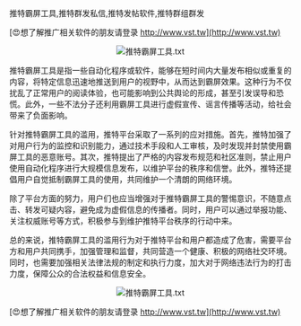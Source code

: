推特霸屏工具,推特群发私信,推特发帖软件,推特群组群发

[😍想了解推广相关软件的朋友请登录 http://www.vst.tw](http://www.vst.tw)

 <center><img src="https://vst.tw/MP4/tuiguang/png/6.png" alt="推特霸屏工具.txt"></center>

推特霸屏工具是指一些自动化程序或软件，能够在短时间内大量发布相似或重复的内容，将特定信息迅速地推送到用户的视野中，从而达到霸屏效果。这种行为不仅扰乱了正常用户的阅读体验，也可能影响到公共舆论的形成，甚至引发误导和恐慌。此外，一些不法分子还利用霸屏工具进行虚假宣传、谣言传播等活动，给社会带来了负面影响。

针对推特霸屏工具的滥用，推特平台采取了一系列的应对措施。首先，推特加强了对用户行为的监控和识别能力，通过技术手段和人工审核，及时发现并封禁使用霸屏工具的恶意账号。其次，推特提出了严格的内容发布规范和社区准则，禁止用户使用自动化程序进行大规模信息发布，以维护平台的秩序和信誉。此外，推特还提倡用户自觉抵制霸屏工具的使用，共同维护一个清朗的网络环境。

除了平台方面的努力，用户们也应当增强对于推特霸屏工具的警惕意识，不随意点击、转发可疑内容，避免成为虚假信息的传播者。同时，用户可以通过举报功能、关注权威账号等方式，积极参与到维护推特平台秩序的行动中来。

总的来说，推特霸屏工具的滥用行为对于推特平台和用户都造成了危害，需要平台方和用户共同携手，加强管理和监督，共同营造一个健康、积极的网络社交环境。同时，也需要加强相关法律法规的制定和执行力度，加大对于网络违法行为的打击力度，保障公众的合法权益和信息安全。

 <center><img src="https://vst.tw/MP4/tuiguang/png/2.png" alt="推特霸屏工具.txt"></center>

[😍想了解推广相关软件的朋友请登录 http://www.vst.tw](http://www.vst.tw)




